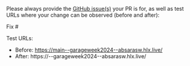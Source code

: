 Please always provide the [GitHub issue(s)](../issues) your PR is for, as well as test URLs where your change can be observed (before and after):

Fix #<gh-issue-id>

Test URLs:
- Before: https://main--garageweek2024--absarasw.hlx.live/
- After: https://<branch>--garageweek2024--absarasw.hlx.live/
